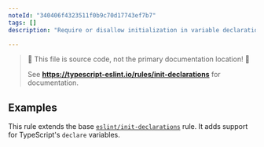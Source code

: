 ```yaml
---
noteId: "340406f4323511f0b9c70d17743ef7b7"
tags: []
description: "Require or disallow initialization in variable declarations."

---
```


> 🛑 This file is source code, not the primary documentation location! 🛑
>
> See **https://typescript-eslint.io/rules/init-declarations** for documentation.

## Examples

This rule extends the base [`eslint/init-declarations`](https://eslint.org/docs/rules/init-declarations) rule.
It adds support for TypeScript's `declare` variables.
